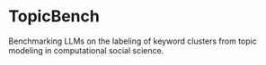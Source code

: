 # TopicBench
Benchmarking LLMs on the labeling of keyword clusters from topic modeling in computational social science.
